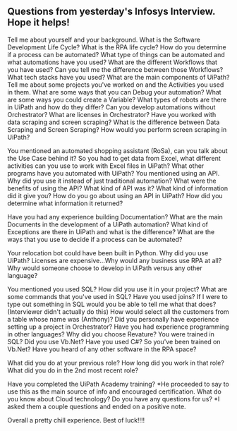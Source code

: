 ## Questions from yesterday's Infosys Interview. Hope it helps!

Tell me about yourself and your background. 
What is the Software Development Life Cycle? 
What is the RPA life cycle? 
How do you determine if a process can be automated? 
What type of things can be automated and what automations have you used? 
What are the different Workflows that you have used? 
Can you tell me the difference between those Workflows? 
What tech stacks have you used? 
What are the main components of UiPath? 
Tell me about some projects you've worked on and the Activities you used in them. 
What are some ways that you can Debug your automation? 
What are some ways you could create a Variable?
What types of robots are there in UiPath and how do they differ? 
Can you develop automations without Orchestrator? 
What are licenses in Orchestrator? 
Have you worked with data scraping and screen scraping? 
What is the difference between Data Scraping and Screen Scraping?
How would you perform screen scraping in UiPath? 


You mentioned an automated shopping assistant (RoSa), can you talk about the Use Case behind it?
So you had to get data from Excel, what different activities can you use to work with Excel files in UiPath? 
What other programs have you automated with UiPath? 
You mentioned using an API. Why did you use it instead of just traditional automation? 
What were the benefits of using the API? 
What kind of API was it? 
What kind of information did it give you? 
How do you go about using an API in UiPath? 
How did you determine what information it returned? 


Have you had any experience building Documentation? 
What are the main Documents in the development of a UiPath automation? 
What kind of Exceptions are there in UiPath and what is the difference? 
What are the ways that you use to decide if a process can be automated? 


Your relocation bot could have been built in Python. Why did you use UiPath? 
Licenses are expensive...Why would any business use RPA at all? 
Why would someone choose to develop in UiPath versus any other language? 


You mentioned you used SQL? How did you use it in your project?
What are some commands that you've used in SQL? 
Have you used joins? 
If I were to type out something in SQL would you be able to tell me what that does? (Interviewer didn't actually do this)
How would select all the customers from a table whose name was (Anthony)? 
Did you personally have experience setting up a project in Orchestrator? 
Have you had experience programming in other languages? 
Why did you choose Revature? 
You were trained in SQL? 
Did you use Vb.Net? 
Have you used C#?
So you've been trained on Vb.Net? 
Have you heard of any other software in the RPA space? 

What did you do at your previous role?
How long did you work in that role? 
What did you do in the 2nd most recent role? 
 
Have you completed the UiPath Academy training? 
*He proceeded to say to use this as the main source of info and encouraged certification. 
What do you know about Cloud technology? 
Do you have any questions for us? 
*I asked them a couple questions and ended on a positive note. 

Overall a pretty chill experience. Best of luck!!!! 